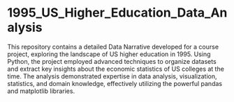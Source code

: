 # 1995_US_Higher_Education_Data_Analysis
This repository contains a detailed Data Narrative developed for a course project, exploring the landscape of US higher education in 1995. Using Python, the project employed advanced techniques to organize datasets and extract key insights about the economic statistics of US colleges at the time. The analysis demonstrated expertise in data analysis, visualization, statistics, and domain knowledge, effectively utilizing the powerful pandas and matplotlib libraries.
